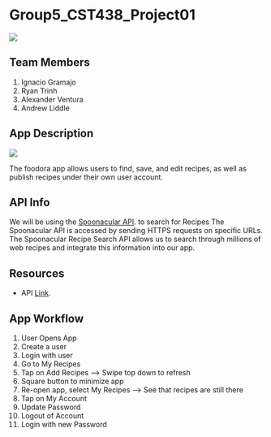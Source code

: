 


# Group5_CST438_Project01
![](https://i.ibb.co/hLM7CSn/fcode.png)
## Team Members

1. Ignacio Gramajo
2. Ryan Trinh
3. Alexander Ventura
4. Andrew Liddle

## App Description
![](https://i.ibb.co/8g7Y9HW/foodora-bw-sm.jpg)

The foodora app allows users to find, save, and edit recipes, as well as publish recipes under their own user account.
## API Info

We will be using the [Spoonacular API](https://spoonacular.com/food-api). to search for Recipes
The Spoonacular API is accessed by sending HTTPS requests on specific URLs. The Spoonacular Recipe Search API allows us to search through millions of web recipes and integrate this information into our app.
## Resources 
- API [Link](https://spoonacular.com/food-api/docs).

## App Workflow
1. User Opens App
2. Create a user
3. Login with user
4. Go to My Recipes
5. Tap on Add Recipes --> Swipe top down to refresh
6. Square button to minimize app
7. Re-open app, select My Recipes --> See that recipes are still there
8. Tap on My Account
9. Update Password
10. Logout of Account
11. Login with new Password
